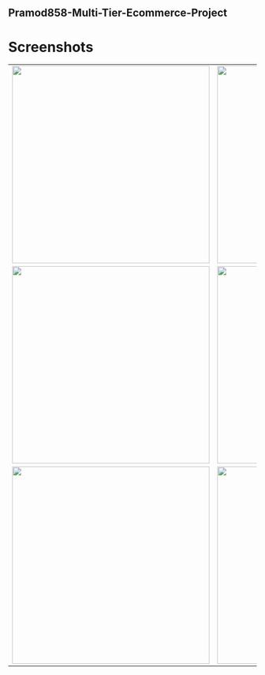 ## Pramod858-Multi-Tier-Ecommerce-Project
# Screenshots
<table>
  <tr>
    <td><img src="https://github.com/user-attachments/assets/a8a592b5-0366-4a7f-8704-cc477c135aba" width="400"></td>
    <td><img src="https://github.com/user-attachments/assets/d82d76da-3232-45f9-a6a8-074ab7d85329" width="400"></td>
  </tr>
  <tr>
    <td><img src="https://github.com/user-attachments/assets/9c6dd2d0-770d-43e4-b2b9-c951d15f21fe" width="400"></td>
    <td><img src="https://github.com/user-attachments/assets/0c159262-2abe-4af6-8495-b9ba1b0d55d0" width="400"></td>
  </tr>
  <tr>
    <td><img src="https://github.com/user-attachments/assets/f3db3ab3-bc4a-4203-8cbd-f548b7265daf" width="400"></td>
    <td><img src="https://github.com/user-attachments/assets/cc9b0f67-0558-458d-b3ad-bc684b217eda" width="400"></td>
  </tr>
</table>
